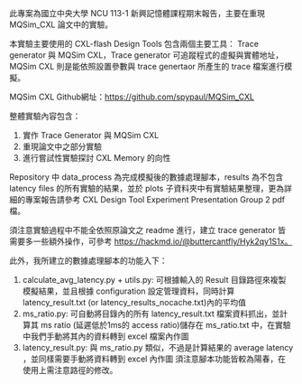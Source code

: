 此專案為國立中央大學 NCU 113-1 新興記憶體課程期末報告，主要在重現 MQSim_CXL 論文中的實驗。

本實驗主要使用的 CXL-flash Design Tools 包含兩個主要工具：
Trace generator 與 MQSim CXL，Trace generator 可追蹤程式的虛擬與實體地址，MQSim CXL 則是能依照設置參數與 trace genertaor 所產生的 trace 檔案進行模擬。

MQSim CXL Github網址：https://github.com/spypaul/MQSim_CXL

整體實驗內容包含：
1. 實作 Trace Generator 與 MQSim CXL
2. 重現論文中之部分實驗
3. 進行嘗試性實驗探討 CXL Memory 的向性

Repository 中 data_process 為完成模擬後的數據處理腳本，results 為不包含 latency files 的所有實驗的結果，並於 plots 子資料夾中有實驗結果整理，更為詳細的專案報告請參考 CXL Design Tool Experiment Presentation Group 2 pdf 檔。

須注意實驗過程中不能全依照原論文之 readme 進行，建立 trace generator 皆需要多一些額外操作，可參考 https://hackmd.io/@buttercantfly/Hyk2qy1S1x。

此外，我所建立的數據處理腳本的功能入下：
1. calculate_avg_latency.py + utils.py: 可根據輸入的 Result 目錄路徑來複製模擬結果，並且根據 configuration 設定管理資料，同時計算 latency_result.txt (or latency_results_nocache.txt)內的平均值
2. ms_ratio.py: 可自動將目錄內的所有 latency_result.txt 檔案資料抓出，並計算其 ms ratio (延遲低於1ms的 access ratio)儲存在 ms_ratio.txt 中，在實驗中我們手動將其內的資料轉到 excel 檔案內作圖
3. latency_result.py: 與 ms_ratio.py 類似，不過是計算結果的 average latency ，並同樣需要手動將資料轉到 excel 內作圖
須注意腳本功能皆較為陽春，在使用上需注意路徑的修改。

